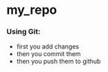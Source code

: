 # my_repo

### Using Git:
- first you add changes
- then you commit them
- then you push them to github

